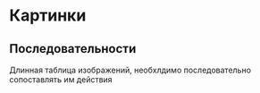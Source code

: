 # Картинки

## Последовательности

Длинная таблица изображений, необхлдимо последовательно сопоставлять им действия

